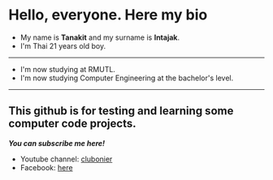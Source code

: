 # Hello, everyone. Here my bio

- My name is **Tanakit** and my surname is **Intajak**.
- I'm Thai 21 years old boy.

---

- I'm now studying at RMUTL.
- I'm now studying Computer Engineering at the bachelor's level.

---
## This github is for testing and learning some computer code projects.

***You can subscribe me here!***
- Youtube channel: [clubonier](https://youtube.com/@clubonier?si=IVYGVuVGXaT7VNeE)
- Facebook: [here](https://www.facebook.com/share/15RZgnxEki/)
